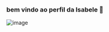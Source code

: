 ### bem vindo ao perfil da Isabele 👋  

![image](https://user-images.githubusercontent.com/132675603/236487395-611bcd0a-0338-4039-ac36-46b10b9a7ab1.png)
